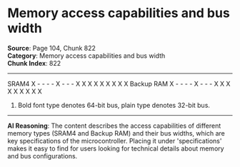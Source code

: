 # Memory access capabilities and bus width

**Source**: Page 104, Chunk 822  
**Category**: Memory access capabilities and bus width  
**Chunk Index**: 822

---

SRAM4 X - - - - X - - - X X X X X X X X X
Backup RAM X - - - - X - - - X X X X X X X X X
1. Bold font type denotes 64-bit bus, plain type denotes 32-bit bus.

---

**AI Reasoning**: The content describes the access capabilities of different memory types (SRAM4 and Backup RAM) and their bus widths, which are key specifications of the microcontroller. Placing it under 'specifications' makes it easy to find for users looking for technical details about memory and bus configurations.
